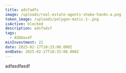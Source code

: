 ```yaml
---
title: adsfadfs
image: /uploads/real-estate-agents-shake-hands-a.png
token_image: /uploads/polygon-matic-1-.png
isActive: blocked
description: adsfadsf
tags:
  - ASDAasdf
minInvestment: 22
date: 2025-02-17T10:33:00.000Z
endDate: 2025-02-17T10:33:00.000Z
---
```

adfasdfasdf
